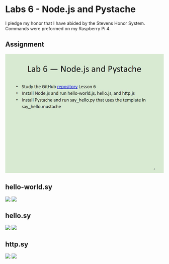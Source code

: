 # Labs 6 - Node.js and Pystache
I pledge my honor that I have abided by the Stevens Honor System.
Commands were preformed on my Raspberry Pi 4.

## Assignment
![](Images/Assigment.jpg)

## hello-world.sy
![](Images/"hello-world.sy-term.jpg")
![](Images/hello-world.sy-web.jpg)

## hello.sy
![](Images/hello.sy-term.jpg)
![](Images/hello.sy-web.jpg)


## http.sy
![](Images/http.sy-term.jpg)
![](Images/http.sy-web.jpg)
